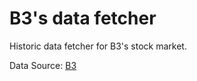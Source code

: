# B3's data fetcher

Historic data fetcher for B3's stock market.

Data Source: [B3](https://www.b3.com.br/pt_br/market-data-e-indices/servicos-de-dados/market-data/historico/mercado-a-vista/series-historicas/)
